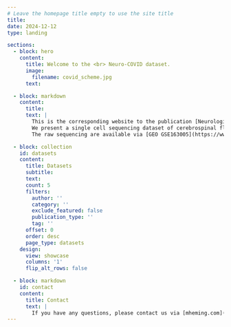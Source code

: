 ```yaml
---
# Leave the homepage title empty to use the site title
title:
date: 2024-12-12
type: landing

sections:
  - block: hero
    content:
      title: Welcome to the <br> Neuro-COVID dataset.
      image:
        filename: covid_scheme.jpg
      text:

  - block: markdown
    content:
      title:
      text: |
        This is the corresponding website to the publication [Neurological Manifestations of COVID-19 Feature T Cell Exhaustion and Dedifferentiated Monocytes in Cerebrospinal Fluid](https://doi.org/10.1016/j.immuni.2020.12.011) by Heming et al., *Immunity* 2021.
        We present a single cell sequencing dataset of cerebrospinal fluid of patients suffering from COVID-19 with neurological manifestations.
        The raw sequencing are available via [GEO GSE163005](https://www.ncbi.nlm.nih.gov/geo/query/acc.cgi?acc=GSE163005).

  - block: collection
    id: datasets
    content:
      title: Datasets
      subtitle:
      text:
      count: 5
      filters:
        author: ''
        category: ''
        exclude_featured: false
        publication_type: ''
        tag: ''
      offset: 0
      order: desc
      page_type: datasets
    design:
      view: showcase
      columns: '1'
      flip_alt_rows: false

  - block: markdown
    id: contact
    content:
      title: Contact
      text: |
        If you have any questions, please contact us via [mheming.com](https://www.mheming.com).
---
```


